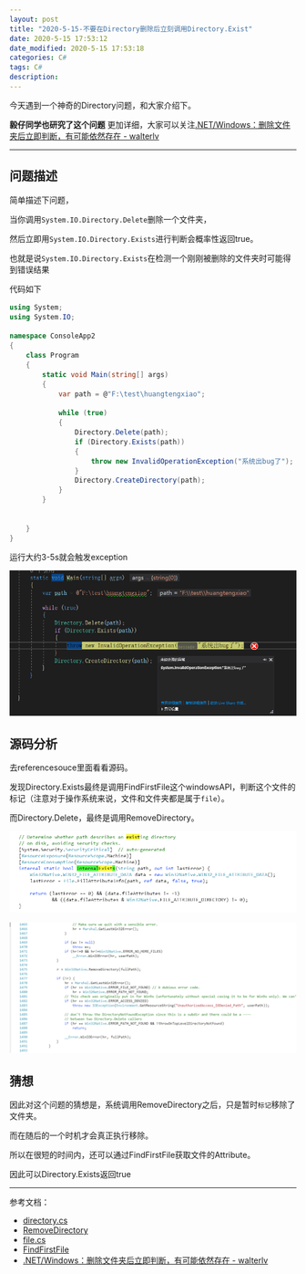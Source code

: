 ```yaml
---
layout: post
title: "2020-5-15-不要在Directory删除后立刻调用Directory.Exist"
date: 2020-5-15 17:53:12
date_modified: 2020-5-15 17:53:18
categories: C#
tags: C#
description:
---
```


今天遇到一个神奇的Directory问题，和大家介绍下。

**毅仔同学也研究了这个问题** 更加详细，大家可以关注[.NET/Windows：删除文件夹后立即判断，有可能依然存在 - walterlv](https://blog.walterlv.com/post/file-or-directory-delete-is-not-completed-after-calling-delete.html)

-----

## 问题描述

简单描述下问题，

当你调用`System.IO.Directory.Delete`删除一个文件夹，

然后立即用`System.IO.Directory.Exists`进行判断会概率性返回true。

也就是说`System.IO.Directory.Exists`在检测一个刚刚被删除的文件夹时可能得到错误结果

代码如下

```csharp
using System;
using System.IO;

namespace ConsoleApp2
{
    class Program
    {
        static void Main(string[] args)
        {
            var path = @"F:\test\huangtengxiao";

            while (true)
            {
                Directory.Delete(path);
                if (Directory.Exists(path))
                {
                    throw new InvalidOperationException("系统出bug了");
                }
                Directory.CreateDirectory(path);
            }
        }

      
    }
}
```

运行大约3-5s就会触发exception

![image-20200515180131302](../media/image-20200515180131302.png)

## 源码分析

去referencesouce里面看看源码。

发现Directory.Exists最终是调用FindFirstFile这个windowsAPI，判断这个文件的标记（注意对于操作系统来说，文件和文件夹都是属于`file`）。

而Directory.Delete，最终是调用RemoveDirectory。

![image-20200515183356058](../media/image-20200515183356058.png)

![image-20200515185111805](../media/image-20200515185111805.png)

## 猜想

因此对这个问题的猜想是，系统调用RemoveDirectory之后，只是暂时`标记`移除了文件夹。

而在随后的一个时机才会真正执行移除。

所以在很短的时间内，还可以通过FindFirstFile获取文件的Attribute。

因此可以Directory.Exists返回true

---

参考文档：

-  [directory.cs](https://referencesource.microsoft.com/#mscorlib/system/io/directory.cs,da9e994871b99972)
-  [RemoveDirectory](https://referencesource.microsoft.com/#mscorlib/microsoft/win32/win32native.cs,d7268ec44fb9c3ac,references)
-  [file.cs](https://referencesource.microsoft.com/#mscorlib/system/io/file.cs,56cd161c65ab07fe)
-  [FindFirstFile](https://referencesource.microsoft.com/#mscorlib/microsoft/win32/win32native.cs,faee0f9f700fa6f3,references)
-  [.NET/Windows：删除文件夹后立即判断，有可能依然存在 - walterlv](https://blog.walterlv.com/post/file-or-directory-delete-is-not-completed-after-calling-delete.html)
